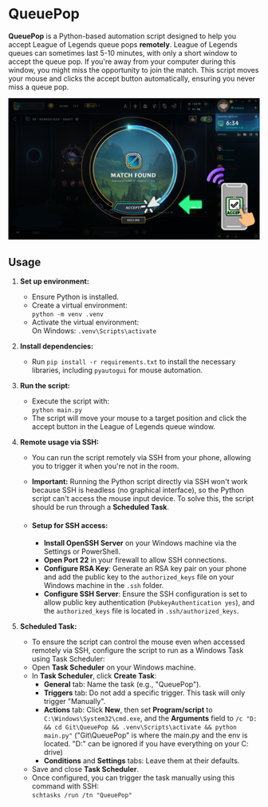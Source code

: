 # QueuePop

**QueuePop** is a Python-based automation script designed to help you accept League of Legends queue pops **remotely**. League of Legends queues can sometimes last 5-10 minutes, with only a short window to accept the queue pop. If you're away from your computer during this window, you might miss the opportunity to join the match. This script moves your mouse and clicks the accept button automatically, ensuring you never miss a queue pop.

![QueuePop](images/QueuePop.png)

## Usage

1. **Set up environment:**
   - Ensure Python is installed.
   - Create a virtual environment:  
     `python -m venv .venv`
   - Activate the virtual environment:  
     On Windows: `.venv\Scripts\activate`
2. **Install dependencies:**

   - Run `pip install -r requirements.txt` to install the necessary libraries, including `pyautogui` for mouse automation.

3. **Run the script:**

   - Execute the script with:  
     `python main.py`
   - The script will move your mouse to a target position and click the accept button in the League of Legends queue window.

4. **Remote usage via SSH:**

   - You can run the script remotely via SSH from your phone, allowing you to trigger it when you're not in the room.
   - **Important:** Running the Python script directly via SSH won't work because SSH is headless (no graphical interface), so the Python script can't access the mouse input device. To solve this, the script should be run through a **Scheduled Task**.
   - #### Setup for SSH access:

      - **Install OpenSSH Server** on your Windows machine via the Settings or PowerShell.
      - **Open Port 22** in your firewall to allow SSH connections.
      - **Configure RSA Key**: Generate an RSA key pair on your phone and add the public key to the `authorized_keys` file on your Windows machine in the `.ssh` folder.
      - **Configure SSH Server**: Ensure the SSH configuration is set to allow public key authentication (`PubkeyAuthentication yes`), and the `authorized_keys` file is located in `.ssh/authorized_keys`.

9. **Scheduled Task:**
   - To ensure the script can control the mouse even when accessed remotely via SSH, configure the script to run as a Windows Task using Task Scheduler:
   - Open **Task Scheduler** on your Windows machine.
   - In **Task Scheduler**, click **Create Task**:
     - **General** tab: Name the task (e.g., "QueuePop").
     - **Triggers** tab: Do not add a specific trigger. This task will only trigger "Manually".
     - **Actions** tab: Click **New**, then set **Program/script** to `C:\Windows\System32\cmd.exe`, and the **Arguments** field to `/c "D: && cd Git\QueuePop && .venv\Scripts\activate && python main.py"` ("Git\QueuePop" is where the main.py and the env is located. "D:" can be ignored if you have everything on your C: drive)
     - **Conditions** and **Settings** tabs: Leave them at their defaults.
   - Save and close **Task Scheduler**.
   - Once configured, you can trigger the task manually using this command with SSH:  
     `schtasks /run /tn "QueuePop"`

